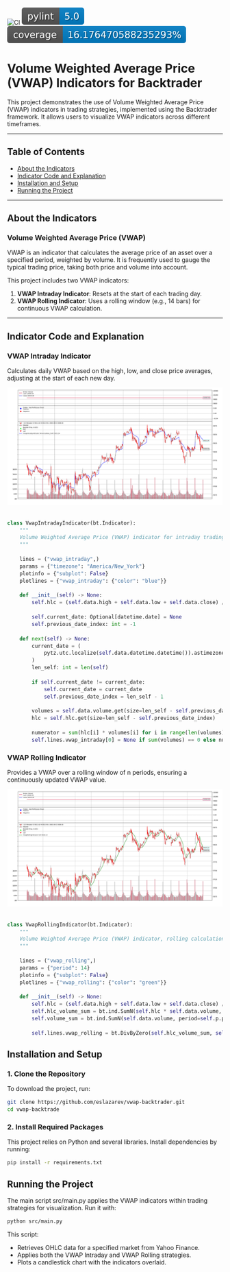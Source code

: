 ![CI](https://github.com/eslazarev/vwap-backtrader/workflows/CI/badge.svg)
![Pylint](https://github.com/eslazarev/vwap-backtrader/blob/main/.github/badges/pylint.svg)
![Coverage](https://github.com/eslazarev/vwap-backtrader/blob/main/.github/badges/coverage.svg)


# Volume Weighted Average Price (VWAP) Indicators for Backtrader

This project demonstrates the use of Volume Weighted Average Price (VWAP) indicators in trading strategies, implemented using the Backtrader framework. It allows users to visualize VWAP indicators across different timeframes.

---

## Table of Contents

- [About the Indicators](#about-the-indicators)
- [Indicator Code and Explanation](#indicator-code-and-explanation)
- [Installation and Setup](#installation-and-setup)
- [Running the Project](#running-the-project)

---

## About the Indicators

### Volume Weighted Average Price (VWAP)

VWAP is an indicator that calculates the average price of an asset over a specified period, weighted by volume. It is frequently used to gauge the typical trading price, taking both price and volume into account. 

This project includes two VWAP indicators:
1. **VWAP Intraday Indicator**: Resets at the start of each trading day.
2. **VWAP Rolling Indicator**: Uses a rolling window (e.g., 14 bars) for continuous VWAP calculation.

---

## Indicator Code and Explanation

### VWAP Intraday Indicator

Calculates daily VWAP based on the high, low, and close price averages, adjusting at the start of each new day.

![Vwap Intraday](.github/images/vwap_intraday.png)

```python

class VwapIntradayIndicator(bt.Indicator):
    """
    Volume Weighted Average Price (VWAP) indicator for intraday trading.
    """

    lines = ("vwap_intraday",)
    params = {"timezone": "America/New_York"}
    plotinfo = {"subplot": False}
    plotlines = {"vwap_intraday": {"color": "blue"}}

    def __init__(self) -> None:
        self.hlc = (self.data.high + self.data.low + self.data.close) / 3.0

        self.current_date: Optional[datetime.date] = None
        self.previous_date_index: int = -1

    def next(self) -> None:
        current_date = (
            pytz.utc.localize(self.data.datetime.datetime()).astimezone(pytz.timezone(self.p.timezone)).date()
        )
        len_self: int = len(self)

        if self.current_date != current_date:
            self.current_date = current_date
            self.previous_date_index = len_self - 1

        volumes = self.data.volume.get(size=len_self - self.previous_date_index)
        hlc = self.hlc.get(size=len_self - self.previous_date_index)

        numerator = sum(hlc[i] * volumes[i] for i in range(len(volumes)))
        self.lines.vwap_intraday[0] = None if sum(volumes) == 0 else numerator / sum(volumes)

```

### VWAP Rolling Indicator

Provides a VWAP over a rolling window of n periods, ensuring a continuously updated VWAP value.

![Vwap Rolling](.github/images/vwap_rolling.png)

```python

class VwapRollingIndicator(bt.Indicator):
    """
    Volume Weighted Average Price (VWAP) indicator, rolling calculation.
    """

    lines = ("vwap_rolling",)
    params = {"period": 14}
    plotinfo = {"subplot": False}
    plotlines = {"vwap_rolling": {"color": "green"}}

    def __init__(self) -> None:
        self.hlc = (self.data.high + self.data.low + self.data.close) / 3.0
        self.hlc_volume_sum = bt.ind.SumN(self.hlc * self.data.volume, period=self.p.period)
        self.volume_sum = bt.ind.SumN(self.data.volume, period=self.p.period)

        self.lines.vwap_rolling = bt.DivByZero(self.hlc_volume_sum, self.volume_sum, None) 

```


## Installation and Setup

### 1. Clone the Repository

To download the project, run:
```bash
git clone https://github.com/eslazarev/vwap-backtrader.git
cd vwap-backtrade
```

### 2. Install Required Packages
This project relies on Python and several libraries. Install dependencies by running:
```bash
pip install -r requirements.txt
```

## Running the Project
The main script src/main.py applies the VWAP indicators within trading strategies for visualization. Run it with:

```bash
python src/main.py
```

This script:

- Retrieves OHLC data for a specified market from Yahoo Finance.
- Applies both the VWAP Intraday and VWAP Rolling strategies.
- Plots a candlestick chart with the indicators overlaid.